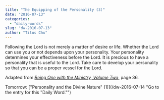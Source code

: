 ```yaml
---
title: "The Equipping of the Personality (3)"
date: "2016-07-13"
categories: 
  - "daily-words"
slug: "dw-2016-07-13"
author: "Titus Chu"
---
```


Following the Lord is not merely a matter of desire or life. Whether the Lord can use you or not depends upon your personality. Your personality determines your effectiveness before the Lord. It is precious to have a personality that is useful to the Lord. Take care to develop your personality so that you can be a proper vessel for the Lord.

Adapted from _[Being One with the Ministry, Volume Two,](/book-one-with-the-ministry-vol-2/ "Go to the listing for this book.")_ page 36.

Tomorrow: ["Personality and the Divine Nature" (1)](/dw-2016-07-14 "Go to the entry for this "Daily Word."")
